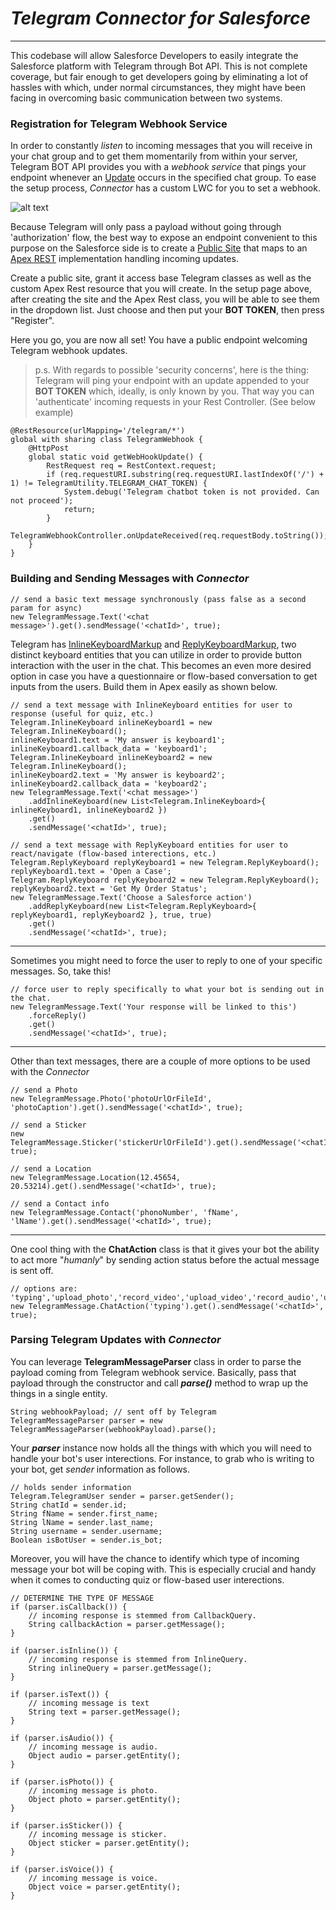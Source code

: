 # _Telegram Connector for Salesforce_
---------

This codebase will allow Salesforce Developers to easily integrate the Salesforce platform with Telegram through Bot API. This is not complete coverage, but fair enough to get developers going by eliminating a lot of hassles with which, under normal circumstances, they might have been facing in overcoming basic communication between two systems.

### Registration for Telegram Webhook Service
[Update]: https://core.telegram.org/bots/api#update
In order to constantly _listen_ to incoming messages that you will receive in your chat group and to get them momentarily from within your server, Telegram BOT API provides you with a _webhook service_ that pings your endpoint whenever an [Update] occurs in the specified chat group. To ease the setup process, _Connector_ has a custom LWC for you to set a webhook.

![alt text](https://github.com/ozanbotanls/sfdc-telegram/blob/master/readmephoto/telegram_setup.png "Telegram Setup")

[Apex REST]: https://developer.salesforce.com/docs/atlas.en-us.apexcode.meta/apexcode/apex_rest_code_sample_basic.htm
[Public Site]: https://help.salesforce.com/articleView?id=sites_setup_overview.htm&type=5
Because Telegram will only pass a payload without going through 'authorization' flow, the best way to expose an endpoint convenient to this purpose on the Salesforce side is to create a [Public Site] that maps to an [Apex REST] implementation handling incoming updates.

Create a public site, grant it access base Telegram classes as well as the custom Apex Rest resource that you will create. In the setup page above, after creating the site and the Apex Rest class, you will be able to see them in the dropdown list. Just choose and then put your **BOT TOKEN**, then press "Register".

Here you go, you are now all set! You have a public endpoint welcoming Telegram webhook updates.

> p.s. With regards to possible 'security concerns', here is the thing: Telegram will ping your endpoint with an update appended to your **BOT TOKEN** which, ideally, is only known by you. That way you can 'authenticate' incoming requests in your Rest Controller. (See below example)

```apex
@RestResource(urlMapping='/telegram/*')
global with sharing class TelegramWebhook {
    @HttpPost
    global static void getWebHookUpdate() {
        RestRequest req = RestContext.request;
        if (req.requestURI.substring(req.requestURI.lastIndexOf('/') + 1) != TelegramUtility.TELEGRAM_CHAT_TOKEN) {
            System.debug('Telegram chatbot token is not provided. Can not proceed');
            return;
        }
        TelegramWebhookController.onUpdateReceived(req.requestBody.toString());
    }
}
```

### Building and Sending Messages with _Connector_

```apex
// send a basic text message synchronously (pass false as a second param for async)
new TelegramMessage.Text('<chat message>').get().sendMessage('<chatId>', true);
```
[InlineKeyboardMarkup]: https://core.telegram.org/bots/api#inlinekeyboardmarkup
[ReplyKeyboardMarkup]: https://core.telegram.org/bots/api#replykeyboardmarkup
Telegram has [InlineKeyboardMarkup] and [ReplyKeyboardMarkup], two distinct keyboard entities that you can utilize in order to provide button interaction with the user in the chat. This becomes an even more desired option in case you have a questionnaire or flow-based conversation to get inputs from the users. Build them in Apex easily as shown below.
```apex
// send a text message with InlineKeyboard entities for user to response (useful for quiz, etc.)
Telegram.InlineKeyboard inlineKeyboard1 = new Telegram.InlineKeyboard();
inlineKeyboard1.text = 'My answer is keyboard1';
inlineKeyboard1.callback_data = 'keyboard1';
Telegram.InlineKeyboard inlineKeyboard2 = new Telegram.InlineKeyboard();
inlineKeyboard2.text = 'My answer is keyboard2';
inlineKeyboard2.callback_data = 'keyboard2';
new TelegramMessage.Text('<chat message>')
    .addInlineKeyboard(new List<Telegram.InlineKeyboard>{ inlineKeyboard1, inlineKeyboard2 })
    .get()
    .sendMessage('<chatId>', true);

// send a text message with ReplyKeyboard entities for user to react/navigate (flow-based interections, etc.)
Telegram.ReplyKeyboard replyKeyboard1 = new Telegram.ReplyKeyboard();
replyKeyboard1.text = 'Open a Case';
Telegram.ReplyKeyboard replyKeyboard2 = new Telegram.ReplyKeyboard();
replyKeyboard2.text = 'Get My Order Status';
new TelegramMessage.Text('Choose a Salesforce action')
    .addReplyKeyboard(new List<Telegram.ReplyKeyboard>{ replyKeyboard1, replyKeyboard2 }, true, true)
    .get()
    .sendMessage('<chatId>', true);
```
------
Sometimes you might need to force the user to reply to one of your specific messages. So, take this!
```apex
// force user to reply specifically to what your bot is sending out in the chat.
new TelegramMessage.Text('Your response will be linked to this')
    .forceReply()
    .get()
    .sendMessage('<chatId>', true);
```
----
Other than text messages, there are a couple of more options to be used with the _Connector_
```apex
// send a Photo
new TelegramMessage.Photo('photoUrlOrFileId', 'photoCaption').get().sendMessage('<chatId>', true);

// send a Sticker
new TelegramMessage.Sticker('stickerUrlOrFileId').get().sendMessage('<chatId>', true);

// send a Location
new TelegramMessage.Location(12.45654, 20.53214).get().sendMessage('<chatId>', true);

// send a Contact info
new TelegramMessage.Contact('phonoNumber', 'fName', 'lName').get().sendMessage('<chatId>', true);
```
-------
One cool thing with the **ChatAction** class is that it gives your bot the ability to act more "_humanly_" by sending action status before the actual message is sent off.
```apex
// options are: 'typing','upload_photo','record_video','upload_video','record_audio','upload_audio','upload_document','find_location'
new TelegramMessage.ChatAction('typing').get().sendMessage('<chatId>', true);
```

### Parsing Telegram Updates with _Connector_
You can leverage **TelegramMessageParser** class in order to parse the payload coming from Telegram webhook service.
Basically, pass that payload through the constructor and call **_parse()_** method to wrap up the things in a single entity.
```apex
String webhookPayload; // sent off by Telegram
TelegramMessageParser parser = new TelegramMessageParser(webhookPayload).parse();
```

Your **_parser_** instance now holds all the things with which you will need to handle your bot's user interections.
For instance, to grab who is writing to your bot, get _sender_ information as follows.
```apex
// holds sender information
Telegram.TelegramUser sender = parser.getSender();
String chatId = sender.id;
String fName = sender.first_name;
String lName = sender.last_name;
String username = sender.username;
Boolean isBotUser = sender.is_bot;
```

Moreover, you will have the chance to identify which type of incoming message your bot will be coping with.
This is especially crucial and handy when it comes to conducting quiz or flow-based user interections.
```apex
// DETERMINE THE TYPE OF MESSAGE
if (parser.isCallback()) {
    // incoming response is stemmed from CallbackQuery.
    String callbackAction = parser.getMessage();
}

if (parser.isInline()) {
    // incoming response is stemmed from InlineQuery.
    String inlineQuery = parser.getMessage();
}

if (parser.isText()) {
    // incoming message is text
    String text = parser.getMessage();
}

if (parser.isAudio()) {
    // incoming message is audio.
    Object audio = parser.getEntity();
}

if (parser.isPhoto()) {
    // incoming message is photo.
    Object photo = parser.getEntity();
}

if (parser.isSticker()) {
    // incoming message is sticker.
    Object sticker = parser.getEntity();
}

if (parser.isVoice()) {
    // incoming message is voice.
    Object voice = parser.getEntity();
}
```
